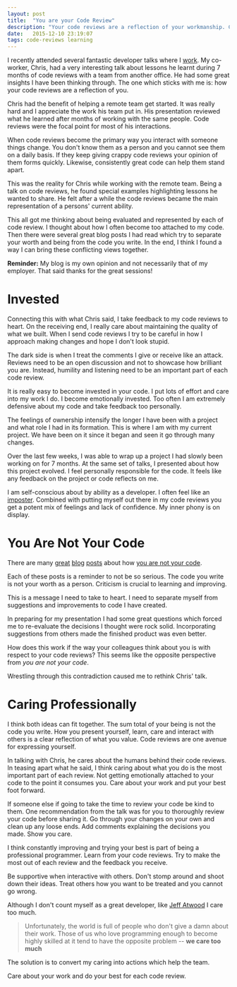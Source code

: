 ```yaml
---
layout: post
title:  "You are your Code Review"
description: "Your code reviews are a reflection of your workmanship. Care about what you do and put your best effort forward."
date:   2015-12-10 23:19:07
tags: code-reviews learning
---
```


I recently attended several fantastic developer talks where I [work][d2l].
My co-worker, Chris, had a very interesting talk about lessons he learnt during
7 months of code reviews with a team from another office. He had some great
insights I have been thinking through. The one which sticks with me is: how your
code reviews are a reflection of you.

Chris had the benefit of helping a remote team get started. It was really hard
and I appreciate the work his team put in. His presentation reviewed what he
learned after months of working with the same people. Code reviews were the
focal point for most of his interactions.

When code reviews become the primary way you interact with someone things change.
You don't know them as a person and
you cannot see them on a daily basis. If they keep giving crappy code reviews
your opinion of them forms quickly. Likewise, consistently great code can help
them stand apart.

This was the reality for Chris while working with the remote team. Being a talk
on code reviews, he found special examples highlighting lessons he wanted to
share. He felt after a while the code reviews became the main representation
of a persons' current ability.

This all got me thinking about being evaluated and represented by each of
code review. I thought about how I often become too attached to my code.
Then there were several great blog posts I had read which try to separate your
worth and being from the code you write. In the end, I think I found a way I can
bring these conflicting views together.

<div class="disclaimer">
<strong>Reminder:</strong> My blog is my own opinion and not necessarily that of my employer.
That said thanks for the great sessions!
</div>

Invested
===============================================================================

Connecting this with what Chris said, I take feedback to my code reviews to
heart. On the receiving end, I really care about maintaining the quality of
what we built. When I send code reviews I try to be careful in how I approach
making changes and hope I don't look stupid.

The dark side is when I treat the comments I give or receive like an attack.
Reviews need to be an open discussion and not to showcase how brilliant you are.
Instead, humility and listening need to be an important part of each code review.

It is really easy to become invested in your code. I put lots of
effort and care into my work I do. I become emotionally invested. Too often
I am extremely defensive about my code and take feedback too personally.

The feelings of ownership intensify the longer I have been with a project and
what role I had in its formation. This is where I am with my current project.
We have been on it since it began and seen it go through many changes.

Over the last few weeks, I was able to wrap up a project I had slowly been working on for 7
months. At the same set of talks, I presented about how this project evolved.
I feel personally responsible for the code. It feels like any feedback on
the project or code reflects on me.

I am self-conscious about by ability as a developer. I often feel like an
[imposter][imposter]. Combined with putting myself out there in my code reviews
you get a potent mix of feelings and lack of confidence. My inner phony is
on display.

You Are Not Your Code
===============================================================================

There are many [great][sam] [blog][scott] [posts][jeff] about how [you are not your code][google].

Each of these posts is a reminder to not be so serious. The code you write is
not your worth as a person. Criticism is crucial to learning and improving.

This is a message I need to take to heart. I need to separate myself from
suggestions and improvements to code I have created.

In preparing for my
presentation I had some great questions which forced me to re-evaluate
the decisions I thought were rock solid. Incorporating suggestions from
others made the finished product was even better.

How does this work if the way your colleagues think about you is with respect
to your code reviews? This seems like the opposite perspective from
*you are not your code*.

Wrestling through this contradiction caused me to rethink Chris' talk.

Caring Professionally
===============================================================================

I think both ideas can fit together. The sum total of your being is not
the code you write. How you present yourself, learn, care and interact with
others is a clear reflection of what you value. Code reviews are one avenue
for expressing yourself.

In talking with Chris, he cares about the humans behind their code reviews. In
teasing apart what he said, I think caring about what you
do is the most important part of each review. Not getting emotionally attached
to your code to the point it consumes you. Care about your work and put
your best foot forward.

If someone else if going to take the time to review your code be kind to them.
One recommendation from the talk was for you to thoroughly review your code
before sharing it. Go through your changes on your own and clean up any loose
ends. Add comments explaining the decisions you made. Show you care.

I think constantly improving and trying your best is part of being a
professional programmer. Learn from your code reviews. Try to make the most
out of each review and the feedback you receive.

Be supportive when interactive with others. Don't stomp around and shoot down
their ideas. Treat others how you want to be treated and you cannot go wrong.

Although I don't count myself as a great developer, like [Jeff Atwood][jeff]
I care too much.

> Unfortunately, the world is full of people who don't give a damn about their
> work. Those of us who love programming enough to become highly skilled at it
> tend to have the opposite problem -- **we care too much**

The solution is to convert my caring into actions which help the team.

Care about your work and do your best for each code review.

[d2l]: http://www.d2l.com/
[imposter]: http://www.hanselman.com/blog/ImAPhonyAreYou.aspx
[sam]: http://sstephenson.us/posts/you-are-not-your-code
[scott]: http://www.hanselman.com/blog/YouAreNotYourCode.aspx
[jeff]: http://blog.codinghorror.com/egoless-programming-you-are-not-your-job/
[google]: https://www.google.ca/search?q=you+are+not+your+code
